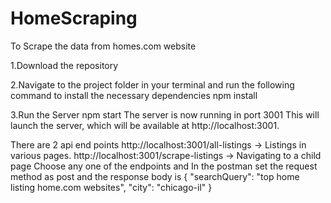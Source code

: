# HomeScraping
To Scrape the data from homes.com website


1.Download the repository

2.Navigate to the project folder in your terminal and run the following command to install the necessary dependencies npm install

3.Run the Server npm start The server is now running in port 3001 This will launch the server, which will be available at http://localhost:3001.

There are 2 api end points http://localhost:3001/all-listings -> Listings in various pages. http://localhost:3001/scrape-listings -> Navigating to a child page
Choose any one of the endpoints and In the postman set the request method as post and the response body is { "searchQuery": "top home listing home.com websites", "city": "chicago-il" }
